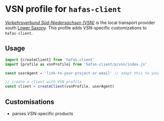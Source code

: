 # VSN profile for `hafas-client`
[*Verkehrsverbund Süd-Niedersachsen (VSN)*](https://de.wikipedia.org/wiki/Verkehrsverbund_S%C3%BCd-Niedersachsen) is the local transport provider south [Lower Saxony](https://en.wikipedia.org/wiki/Lower_Saxony). This profile adds *VSN*-specific customizations to `hafas-client`.

## Usage
```js
import {createClient} from 'hafas-client'
import {profile as vsnProfile} from 'hafas-client/p/vsn/index.js'

const userAgent = 'link-to-your-project-or-email' // adapt this to your project!

// create a client with VSN profile
const client = createClient(vsnProfile, userAgent)
```

## Customisations
- parses *VSN*-specific products
